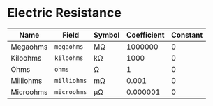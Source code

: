 # Electric Resistance

| Name      | Field       | Symbol | Coefficient | Constant |
| --------- | ----------- | ------ | ----------- | -------- |
| Megaohms  | `megaohms`  | MΩ     | 1000000     | 0        |
| Kiloohms  | `kiloohms`  | kΩ     | 1000        | 0        |
| Ohms      | `ohms`      | Ω      | 1           | 0        |
| Milliohms | `milliohms` | mΩ     | 0.001       | 0        |
| Microohms | `microohms` | µΩ     | 0.000001    | 0        |
